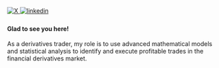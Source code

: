 <a href="https://x.com/SecuredDebt" target="_blank">
<img src="https://img.shields.io/badge/X-%23000000.svg?&style=for-the-badge&logo=X&logoColor=white" alt="X" style="margin-bottom: 5px;" />
</a>
<a href="https://www.linkedin.com/in/chrisler-nunes-335333161/" target="_blank">
<img src="https://img.shields.io/badge/linkedin-%231E77B5.svg?&style=for-the-badge&logo=linkedin&logoColor=white" alt="linkedin" style="margin-bottom: 5px;" />
</a>

#### Glad to see you here!

As a derivatives trader, my role is to use advanced mathematical models and statistical analysis to identify and execute profitable trades in the financial derivatives market.

<br />

